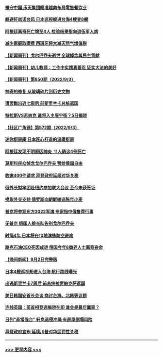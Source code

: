 #### [撤守中国 乐天集团瞄准越南布局零售餐饮业](../pages/prog202/a103518275.md?t=09041451) 
#### [躲避轩岚诺台风 日本巡视舰进台海4艘变8艘](../pages/prog202/a103518225.md?t=09041451) 
#### [阿根廷离奇死亡增至4人 检验结果指向退伍军人病](../pages/prog202/a103518210.md?t=09041451) 
#### [减少家庭取暖费 西班牙将大减天然气增值税](../pages/prog202/a103517938.md?t=09041451) 
#### [【新闻周刊】戈尔巴乔夫逝世 全球悼念其民主贡献](../pages/prog202/a103518020.md?t=09041451) 
#### [【新闻周刊】幼儿教师：工作中实践真善忍 证实大法的美好](../pages/prog202/a103518024.md?t=09041451) 
#### [【新闻周刊】第850期（2022/9/3）](../pages/prog202/a103518030.md?t=09041451) 
#### [神奇的修复 从玻璃碎片到历史文物](../pages/prog202/a103517944.md?t=09041451) 
#### [遭罢黜出逃七周后 前斯里兰卡总统返国](../pages/prog202/a103517946.md?t=09041451) 
#### [特拉斯VS苏纳克 谁将入主唐宁街？5日揭晓](../pages/prog202/a103517936.md?t=09041451) 
#### [【社区广角镜】第572期（2022/9/3）](../pages/prog202/a103517911.md?t=09041451) 
#### [迷你厨房庵 日本匠心打造的温暖厨房](../pages/prog202/a103517899.md?t=09041451) 
#### [阿根廷发现不明原因肺炎  11人确诊4例死亡](../pages/prog202/a103517874.md?t=09041451) 
#### [莫斯科民众悼念戈尔巴乔夫 赞给俄国自由](../pages/prog202/a103517826.md?t=09041451) 
#### [收逾400件请求 拜登政府延续对华关税](../pages/prog202/a103517837.md?t=09041451) 
#### [俄外长拟率团赴纽约参加联大会议 至今未获签证](../pages/prog202/a103517805.md?t=09041451) 
#### [换取外交支持 俄罗斯向朝鲜输送陈年小麦](../pages/prog202/a103517752.md?t=09041451) 
#### [普京将参观东方2022军演 专家指中俄鲁莽行事](../pages/prog202/a103517749.md?t=09041451) 
#### [无普京 俄国人排长队告别戈尔巴乔夫](../pages/prog202/a103517743.md?t=09041451) 
#### [时隔4年 日本将在10地演练防空避难](../pages/prog202/a103517658.md?t=09041451) 
#### [路克石油CEO死因成谜 俄国今年8商界人士离奇丧命](../pages/prog202/a103517644.md?t=09041451) 
#### [【晚间新闻】9月2日完整版](../pages/prog202/a103517464.md?t=09041451) 
#### [日本4艘巡视船进入台海 航行路线曝光](../pages/prog202/a103517508.md?t=09041451) 
#### [出逃斯里兰卡7周后 前总统拉贾帕克萨返国](../pages/prog202/a103517566.md?t=09041451) 
#### [美日韩国安首长会谈 商讨台海、北韩等议题](../pages/prog202/a103517529.md?t=09041451) 
#### [连线英国：英首相竞选揭晓在即 谁会是最后赢家？](../pages/prog202/a103517525.md?t=09041451) 
#### [日列“非常强台” 轩岚诺侵冲绳 有房屋倒塌风险](../pages/prog202/a103517556.md?t=09041451) 
#### [拜登政府宣布 延续川普对华惩罚性关税](../pages/prog202/a103517494.md?t=09041451) 

----
#### [ >>> 更早内容 <<< ](../indexes/prog202-earlier.md)
